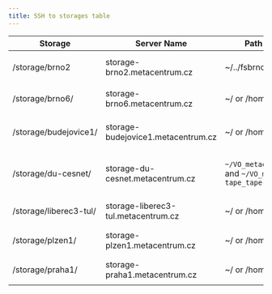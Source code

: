 ```yaml
---
title: SSH to storages table
---
```


| Storage | Server Name | Path to User Homes | Example: How to Copy from This Storage to Local PC |
|---------|-------------|--------------------|----------------------------------------------------|
| /storage/brno2 | storage-brno2.metacentrum.cz | ~/../fsbrno2/home/USERNAME | scp -r USERNAME@storage-brno2.metacentrum.cz:~/../fsbrno2/home/USERNAME/foo . |
| /storage/brno6/ | storage-brno6.metacentrum.cz | ~/ or /home/USERNAME | `scp -r USERNAME@storage-brno6.metacentrum.cz:~/foo .` or `scp -r USERNAME@storage-brno6.metacentrum.cz:/home/USERNAME/foo .` |
| /storage/budejovice1/ | storage-budejovice1.metacentrum.cz | ~/ or /home/USERNAME | `scp -r USERNAME@storage-budejovice1.metacentrum.cz:~/foo .` or `scp -r USERNAME@storage-budejovice1.metacentrum.cz:/home/USERNAME/foo .` |
| /storage/du-cesnet/ | storage-du-cesnet.metacentrum.cz | `~/VO_metacentrum-tape_tape` and `~/VO_metacentrum-tape_tape-archive` | `scp -r USERNAME@storage-du-cesnet.metacentrum.cz:~/VO_metacentrum-tape_tape/foo .` and `scp -r USERNAME@storage-du-cesnet.metacentrum.cz:~/VO_metacentrum-tape_tape-archive/foo .` |
| /storage/liberec3-tul/ | storage-liberec3-tul.metacentrum.cz | ~/ or /home/USERNAME/ | `scp -r USERNAME@storage-liberec3-tul.metacentrum.cz:~/foo .` or `scp -r USERNAME@storage-liberec3-tul.metacentrum.cz:/home/USERNAME/foo .` |
| /storage/plzen1/ | storage-plzen1.metacentrum.cz | ~/ or /home/USERNAME/ | `scp -r USERNAME@storage-plzen1.metacentrum.cz:~/foo .` or `scp -r USERNAME@storage-plzen1.metacentrum.cz:/home/USERNAME/foo .` |
| /storage/praha1/ | storage-praha1.metacentrum.cz | ~/ or /home/USERNAME/ | `scp -r USERNAME@storage-praha1.metacentrum.cz:~/foo .` or `scp -r USERNAME@storage-praha1.metacentrum.cz:/home/USERNAME/foo .` |
 

